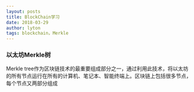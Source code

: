 ```yaml
---
layout: posts
title: BlockChain学习
date: 2018-03-29
author: lyton
tags: blockchain，Merkle
---
```

### 以太坊Merkle树
Merkle tree作为区块链技术的最重要组成部分之一，通过利用此技术，将以太坊的所有节点运行在所有的计算机、笔记本、智能终端上。区块链上包括很多节点，每个节点又两部分组成
